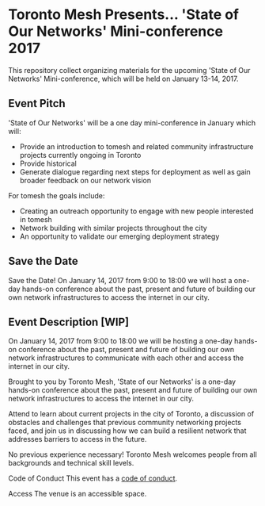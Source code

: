 # Toronto Mesh Presents... 'State of Our Networks' Mini-conference 2017

This repository collect organizing materials for the upcoming 'State of Our Networks' Mini-conference, which will be held on January 13-14, 2017.

## Event Pitch
'State of Our Networks' will be a one day mini-conference in January which will:

- Provide an introduction to tomesh and related community infrastructure projects currently ongoing in Toronto
- Provide historical
- Generate dialogue regarding next steps for deployment as well as gain broader feedback on our network vision

For tomesh the goals include:

- Creating an outreach opportunity to engage with new people interested in tomesh
- Network building with similar projects throughout the city
- An opportunity to validate our emerging deployment strategy

## Save the Date
Save the Date! On January 14, 2017 from 9:00 to 18:00 we will host a one-day hands-on conference about the past, present and future of building our own network infrastructures to access the internet in our city.

## Event Description [WIP]
On January 14, 2017 from 9:00 to 18:00 we will be hosting a one-day hands-on conference about the past, present and future of building our own network infrastructures to communicate with each other and access the internet in our city.

Brought to you by Toronto Mesh, 'State of our Networks' is a one-day hands-on conference about the past, present and future of building our own network infrastructures to access the internet in our city.

Attend to learn about current projects in the city of Toronto, a discussion of obstacles and challenges that previous community networking projects faced, and join us in discussing how we can build a resilient network that addresses barriers to access in the future.

No previous experience necessary! Toronto Mesh welcomes people from all backgrounds and technical skill levels.

Code of Conduct
This event has a [code of conduct]().

Access
The venue is an accessible space.
